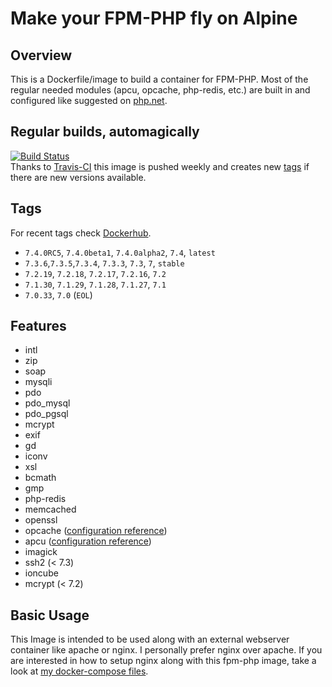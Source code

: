 # Make your FPM-PHP fly on Alpine 

## Overview
This is a Dockerfile/image to build a container for FPM-PHP.
Most of the regular needed modules (apcu, opcache, php-redis, etc.) are built in and configured like suggested on [php.net](https://secure.php.net/).

## Regular builds, automagically
[![Build Status](https://travis-ci.com/Hermsi1337/docker-fpm-php.svg?branch=master)](https://travis-ci.com/Hermsi1337/docker-fpm-php)  
Thanks to [Travis-CI](https://travis-ci.com/) this image is pushed weekly and creates new [tags](https://hub.docker.com/r/hermsi/alpine-fpm-php/tags/) if there are new versions available.

## Tags
For recent tags check [Dockerhub](https://hub.docker.com/r/hermsi/alpine-fpm-php/tags/).
* `7.4.0RC5`, `7.4.0beta1`, `7.4.0alpha2`, `7.4`, `latest`
* `7.3.6`,`7.3.5`,`7.3.4`, `7.3.3`, `7.3`, `7`, `stable`
* `7.2.19`, `7.2.18`, `7.2.17`, `7.2.16`, `7.2`
* `7.1.30`, `7.1.29`, `7.1.28`, `7.1.27`, `7.1`
* `7.0.33`, `7.0` (`EOL`)

## Features
* intl
* zip
* soap
* mysqli
* pdo
* pdo_mysql
* pdo_pgsql
* mcrypt
* exif
* gd
* iconv
* xsl
* bcmath
* gmp
* php-redis
* memcached
* openssl
* opcache ([configuration reference](https://secure.php.net/manual/en/opcache.installation.php))
* apcu ([configuration reference](https://secure.php.net/manual/en/apcu.configuration.php))
* imagick
* ssh2 (< 7.3)
* ioncube
* mcrypt (< 7.2)

## Basic Usage
This Image is intended to be used along with an external webserver container like apache or nginx.
I personally prefer nginx over apache. If you are interested in how to setup nginx along with this fpm-php image, take a look at [my docker-compose files](https://github.com/Hermsi1337/docker-compose/blob/master/full_php_dev_stack/docker-compose.yml).
